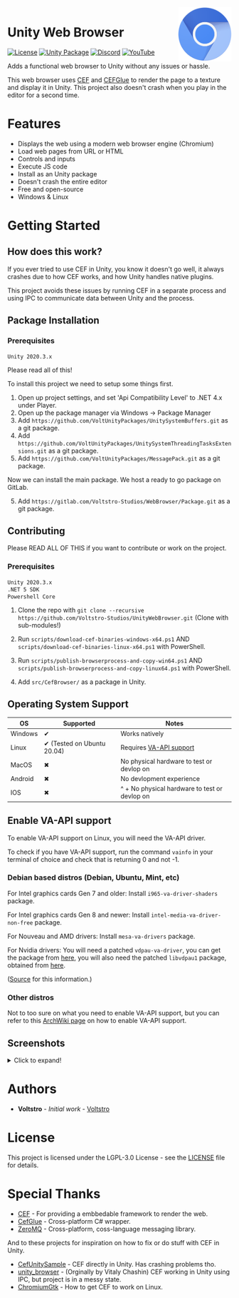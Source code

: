 <img align="right" src="chromium-logo.png" width="120" width="120">

# Unity Web Browser

[![License](https://img.shields.io/github/license/Voltstro-Studios/UnityWebBrowser.svg)](/LICENSE)
[![Unity Package](https://img.shields.io/badge/Unity-Package-blue.svg)](https://gitlab.com/Voltstro-Studios/WebBrowser/Package)
[![Discord](https://img.shields.io/badge/Discord-Voltstro-7289da.svg?logo=discord)](https://discord.voltstro.dev) 
[![YouTube](https://img.shields.io/badge/Youtube-Voltstro-red.svg?logo=youtube)](https://www.youtube.com/Voltstro)

Adds a functional web browser to Unity without any issues or hassle.

This web browser uses [CEF](https://bitbucket.org/chromiumembedded/cef/src/master/) and [CEFGlue](https://gitlab.com/xiliumhq/chromiumembedded/cefglue) to render the page to a texture and display it in Unity. This project also doesn't crash when you play in the editor for a second time.

# Features

- Displays the web using a modern web browser engine (Chromium)
- Load web pages from URL or HTML
- Controls and inputs
- Execute JS code
- Install as an Unity package
- Doesn't crash the entire editor
- Free and open-source
- Windows & Linux

# Getting Started

## How does this work?

If you ever tried to use CEF in Unity, you know it doesn't go well, it always crashes due to how CEF works, and how Unity handles native plugins.

This project avoids these issues by running CEF in a separate process and using IPC to communicate data between Unity and the process.

## Package Installation

### Prerequisites

```
Unity 2020.3.x
```

Please read all of this!

To install this project we need to setup some things first.

1. Open up project settings, and set 'Api Compatibility Level' to .NET 4.x under Player.
2. Open up the package manager via Windows -> Package Manager
3. Add `https://github.com/VoltUnityPackages/UnitySystemBuffers.git` as a git package.
4. Add `https://github.com/VoltUnityPackages/UnitySystemThreadingTasksExtensions.git` as a git package.
5. Add `https://github.com/VoltUnityPackages/MessagePack.git` as a git package.

Now we can install the main package. We host a ready to go package on GitLab.

5. Add `https://gitlab.com/Voltstro-Studios/WebBrowser/Package.git` as a git package.

## Contributing

Please READ ALL OF THIS if you want to contribute or work on the project.

### Prerequisites

```
Unity 2020.3.x
.NET 5 SDK
Powershell Core 
```

1. Clone the repo with `git clone --recursive https://github.com/Voltstro-Studios/UnityWebBrowser.git` (Clone with sub-modules!)

2. Run `scripts/download-cef-binaries-windows-x64.ps1` AND `scripts/download-cef-binaries-linux-x64.ps1` with PowerShell.

3. Run `scripts/publish-browserprocess-and-copy-win64.ps1` AND `scripts/publish-browserprocess-and-copy-linux64.ps1` with PowerShell.

4. Add `src/CefBrowser/` as a package in Unity.

## Operating System Support

|OS     |Supported                 |Notes                                            |
|-------|--------------------------|-------------------------------------------------|
|Windows|✔                         |Works natively                                   |
|Linux  |✔ (Tested on Ubuntu 20.04)|Requires [VA-API support](#enable-va-api-support)|
|MacOS  |✖                         |No physical hardware to test or devlop on        |
|Android|✖                         |No devlopment experience                         |
|IOS    |✖                         |^ + No physical hardware to test or devlop on    |

## Enable VA-API support

To enable VA-API support on Linux, you will need the VA-API driver.

To check if you have VA-API support, run the command `vainfo` in your terminal of choice and check that is returning 0 and not -1.

### Debian based distros (Debian, Ubuntu, Mint, etc)

For Intel graphics cards Gen 7 and older: Install `i965-va-driver-shaders` package.

For Intel graphics cards Gen 8 and newer: Install `intel-media-va-driver-non-free` package.

For Nouveau and AMD drivers: Install `mesa-va-drivers` package.

For Nvidia drivers: You will need a patched `vdpau-va-driver`, you can get the package from [here](http://ppa.launchpad.net/saiarcot895/chromium-dev/ubuntu/pool/main/v/vdpau-video/), you will also need the patched `libvdpau1` package, obtained from [here](http://ppa.launchpad.net/saiarcot895/chromium-dev/ubuntu/pool/main/libv/libvdpau/).

([Source](https://www.linuxuprising.com/2021/01/how-to-enable-hardware-accelerated.html) for this information.)

### Other distros

Not to too sure on what you need to enable VA-API support, but you can refer to this [ArchWiki page](https://wiki.archlinux.org/index.php/Chromium#Hardware_video_acceleration) on how to enable VA-API support.

## Screenshots

<details>
  <summary>Click to expand!</summary>

![Screenshot 1](media/Screenshot-Editor1.png)
![Screenshot 2](media/Screenshot-Editor2.png)
![Screenshot 3](media/Screenshot-Editor3.png)
![Screenshot 4](media/Screenshot-InPlayer.png)

</details>

# Authors

* **Voltstro** - *Initial work* - [Voltstro](https://github.com/Voltstro)

# License

This project is licensed under the LGPL-3.0 License - see the [LICENSE](https://github.com/Voltstro-Studios/UnityWebBrowser/blob/master/LICENSE) file for details.

# Special Thanks

- [CEF](https://bitbucket.org/chromiumembedded/cef/src/master/) - For providing a embbedable framework to render the web.
- [CefGlue](https://gitlab.com/xiliumhq/chromiumembedded/cefglue) - Cross-platform C# wrapper.
- [ZeroMQ](https://zeromq.org/) - Cross-platform, coss-language messaging library.

And to these projects for inspiration on how to fix or do stuff with CEF in Unity.

- [CefUnitySample](https://github.com/aleab/cef-unity-sample) - CEF directly in Unity. Has crashing problems tho.
- [unity_browser](https://github.com/tunerok/unity_browser) - (Orginally by Vitaly Chashin) CEF working in Unity using IPC, but project is in a messy state.
- [ChromiumGtk](https://github.com/lunixo/ChromiumGtk) - How to get CEF to work on Linux.
